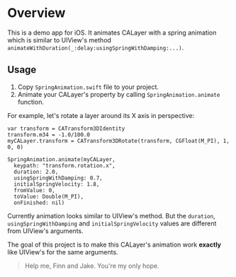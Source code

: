 # Overview

This is a demo app for iOS. It animates CALayer with a spring animation which is similar to UIView's method `animateWithDuration(_:delay:usingSpringWithDamping:...)`.

## Usage

1. Copy `SpringAnimation.swift` file to your project.
1. Animate your CALayer's property by calling `SpringAnimation.animate` function.

For example, let's rotate a layer around its X axis in perspective:

```
var transform = CATransform3DIdentity
transform.m34 = -1.0/100.0
myCALayer.transform = CATransform3DRotate(transform, CGFloat(M_PI), 1, 0, 0)

SpringAnimation.animate(myCALayer,
  keypath: "transform.rotation.x",
  duration: 2.0,
  usingSpringWithDamping: 0.7,
  initialSpringVelocity: 1.8,
  fromValue: 0,
  toValue: Double(M_PI),
  onFinished: nil)
```

Currently animation looks similar to UIView's method.
But the `duration`, `usingSpringWithDamping` and `initialSpringVelocity` values
are different from UIView's arguments.

The goal of this project is to make this CALayer's animation work **exactly** like UIView's for the same arguments.

> Help me, Finn and Jake. You're my only hope.